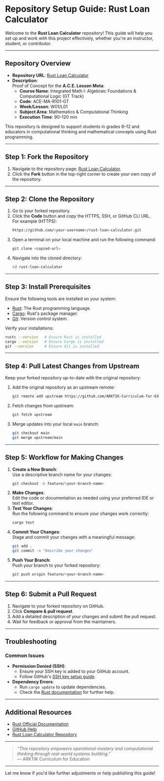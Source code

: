 # Repository Setup Guide: Rust Loan Calculator

Welcome to the **Rust Loan Calculator** repository! This guide will help you set up and work with this project effectively, whether you're an instructor, student, or contributor.

---

## Repository Overview
- **Repository URL**: [Rust Loan Calculator](https://github.com/ARKTIK-Curriculum-for-Education/rust-loan-calculator)
- **Description**:  
  Proof of Concept for the **A.C.E. Lesson Meta**:  
  - **Course Name**: Integrated Math I: Algebraic Foundations & Computational Logic (GT Track)  
  - **Code**: ACE-MA-R101-GT  
  - **Week/Lesson**: W01/L01  
  - **Subject Area**: Mathematics & Computational Thinking  
  - **Execution Time**: 90–120 min  

This repository is designed to support students in grades 6–12 and educators in computational thinking and mathematical concepts using Rust programming.

---

## Step 1: Fork the Repository
1. Navigate to the repository page: [Rust Loan Calculator](https://github.com/ARKTIK-Curriculum-for-Education/rust-loan-calculator).
2. Click the **Fork** button in the top-right corner to create your own copy of the repository.

---

## Step 2: Clone the Repository
1. Go to your forked repository.
2. Click the **Code** button and copy the HTTPS, SSH, or GitHub CLI URL.  
   For example (HTTPS):  
   ```bash
   https://github.com/<your-username>/rust-loan-calculator.git
   ```
3. Open a terminal on your local machine and run the following command:
   ```bash
   git clone <copied-url>
   ```
4. Navigate into the cloned directory:
   ```bash
   cd rust-loan-calculator
   ```

---

## Step 3: Install Prerequisites
Ensure the following tools are installed on your system:
- [Rust](https://www.rust-lang.org/tools/install): The Rust programming language.
- [Cargo](https://doc.rust-lang.org/cargo/): Rust's package manager.
- [Git](https://git-scm.com/): Version control system.

Verify your installations:
```bash
rustc --version   # Ensure Rust is installed
cargo --version   # Ensure Cargo is installed
git --version     # Ensure Git is installed
```

---

## Step 4: Pull Latest Changes from Upstream
Keep your forked repository up-to-date with the original repository:
1. Add the original repository as an upstream remote:
   ```bash
   git remote add upstream https://github.com/ARKTIK-Curriculum-for-Education/rust-loan-calculator.git
   ```
2. Fetch changes from upstream:
   ```bash
   git fetch upstream
   ```
3. Merge updates into your local `main` branch:
   ```bash
   git checkout main
   git merge upstream/main
   ```

---

## Step 5: Workflow for Making Changes
1. **Create a New Branch**:  
   Use a descriptive branch name for your changes:
   ```bash
   git checkout -b feature/<your-branch-name>
   ```
2. **Make Changes**:  
   Edit the code or documentation as needed using your preferred IDE or text editor.
3. **Test Your Changes**:  
   Run the following command to ensure your changes work correctly:
   ```bash
   cargo test
   ```
4. **Commit Your Changes**:  
   Stage and commit your changes with a meaningful message:
   ```bash
   git add .
   git commit -m "Describe your changes"
   ```
5. **Push Your Branch**:  
   Push your branch to your forked repository:
   ```bash
   git push origin feature/<your-branch-name>
   ```

---

## Step 6: Submit a Pull Request
1. Navigate to your forked repository on GitHub.
2. Click **Compare & pull request**.
3. Add a detailed description of your changes and submit the pull request.
4. Wait for feedback or approval from the maintainers.

---

## Troubleshooting
### Common Issues
- **Permission Denied (SSH)**:
  - Ensure your SSH key is added to your GitHub account.
  - Follow GitHub's [SSH key setup guide](https://docs.github.com/en/authentication/connecting-to-github-with-ssh).
- **Dependency Errors**:
  - Run `cargo update` to update dependencies.
  - Check the [Rust documentation](https://doc.rust-lang.org/) for further help.

---

## Additional Resources
- [Rust Official Documentation](https://doc.rust-lang.org/)
- [GitHub Help](https://docs.github.com/)
- [Rust Loan Calculator Repository](https://github.com/ARKTIK-Curriculum-for-Education/rust-loan-calculator)

---

> _“This repository empowers operational mastery and computational thinking through real-world systems building.”_  
> — ARKTIK Curriculum for Education

---

Let me know if you'd like further adjustments or help publishing this guide!
